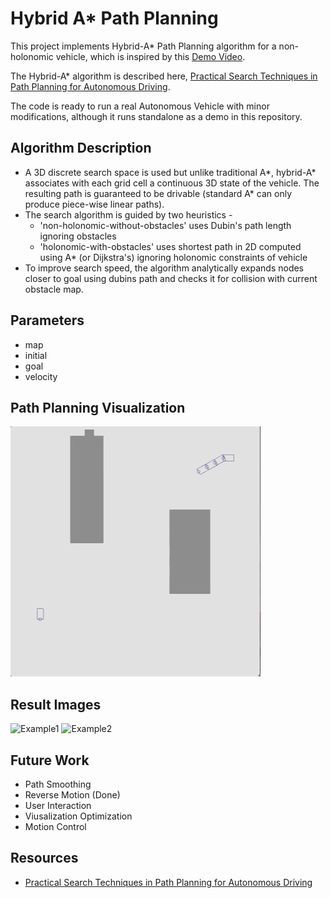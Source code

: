 # Hybrid A* Path Planning

This project implements Hybrid-A* Path Planning algorithm for a non-holonomic vehicle, which is inspired by this [Demo Video](https://www.youtube.com/watch?time_continue=2&v=qXZt-B7iUyw).

The Hybrid-A* algorithm is described here, [Practical Search Techniques in Path Planning for Autonomous Driving](https://ai.stanford.edu/~ddolgov/papers/dolgov_gpp_stair08.pdf).

The code is ready to run a real Autonomous Vehicle with minor modifications, although it runs standalone as a demo in this repository.

## Algorithm Description

* A 3D discrete search space is used but unlike traditional A*, hybrid-A* associates with each grid cell a continuous 3D state of the vehicle. The resulting path is guaranteed to be drivable (standard A* can only produce piece-wise linear paths).
* The search algorithm is guided by two heuristics -
	* 'non-holonomic-without-obstacles' uses Dubin's path length ignoring obstacles
	* 'holonomic-with-obstacles' uses shortest path in 2D computed using A* (or Dijkstra's) ignoring holonomic constraints of vehicle
* To improve search speed, the algorithm analytically expands nodes closer to goal using dubins path and checks it for collision with current obstacle map.

## Parameters

- map
- initial
- goal
- velocity

## Path Planning Visualization

<img src="hybrid-astar-planning/data/path_visual.gif" width="400" height="400">

## Result Images

<img src="https://imgur.com/wDC3stV.png" alt="Example1" width="400"/>             <img src="https://imgur.com/GZH6w0V.png" alt="Example2" width="400"/>

## Future Work

- Path Smoothing
- Reverse Motion (Done)
- User Interaction
- Viusalization Optimization
- Motion Control

## Resources

* [Practical Search Techniques in Path Planning for Autonomous Driving](https://ai.stanford.edu/~ddolgov/papers/dolgov_gpp_stair08.pdf)
